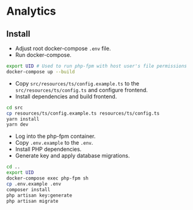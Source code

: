 # Analytics

## Install

- Adjust root docker-compose `.env` file.
- Run docker-compose.

```sh
export UID # Used to run php-fpm with host user's file permissions
docker-compose up --build
```

- Copy `src/resources/ts/config.example.ts` to the `src/resources/ts/config.ts` and configure frontend.
- Install dependencies and build frontend.

```sh
cd src
cp resources/ts/config.example.ts resources/ts/config.ts
yarn install
yarn dev
```

- Log into the php-fpm container.
- Copy `.env.example` to the `.env`.
- Install PHP dependencies.
- Generate key and apply database migrations.

```sh
cd ..
export UID
docker-compose exec php-fpm sh
cp .env.example .env
composer install
php artisan key:generate
php artisan migrate
```
